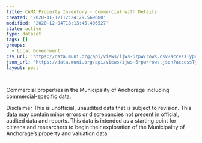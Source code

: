 ```yaml
---
title: CAMA Property Inventory - Commercial with Details
created: '2020-11-12T12:24:29.569680'
modified: '2020-12-04T18:13:45.406527'
state: active
type: dataset
tags: []
groups:
  - Local Government
csv_url: 'https://data.muni.org/api/views/ijws-5rpw/rows.csv?accessType=DOWNLOAD'
json_url: 'https://data.muni.org/api/views/ijws-5rpw/rows.json?accessType=DOWNLOAD'
layout: post

---
```

Commercial properties in the Municipality of Anchorage including commercial-specific data.

Disclaimer
This is unofficial, unaudited data that is subject to revision. This data may contain minor errors or discrepancies not present in official, audited data and reports. This data is intended as a starting point for citizens and researchers to begin their exploration of the Municipality of Anchorage’s property and valuation data.
